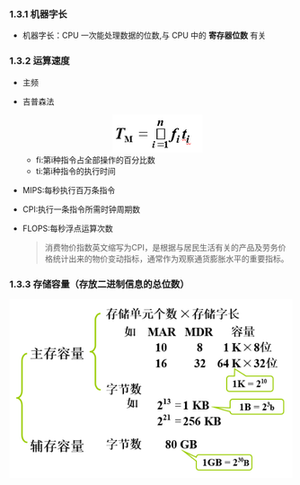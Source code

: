 ### 1.3.1 机器字长

* 机器字长：CPU 一次能处理数据的位数,与 CPU 中的 **寄存器位数** 有关


### 1.3.2 运算速度

* 主频
* 吉普森法 

  <div align="center"><img src="./img/吉普森法.png"/></div>
  
     * fi:第i种指令占全部操作的百分比数
     * ti:第i种指令的执行时间

* MIPS:每秒执行百万条指令
* CPI:执行一条指令所需时钟周期数
* FLOPS:每秒浮点运算次数

    >消费物价指数英文缩写为CPI，是根据与居民生活有关的产品及劳务价格统计出来的物价变动指标，通常作为观察通货膨胀水平的重要指标。 


### 1.3.3 存储容量（存放二进制信息的总位数）

  <div align="center"><img src="./img/存储容量.png"/></div>







